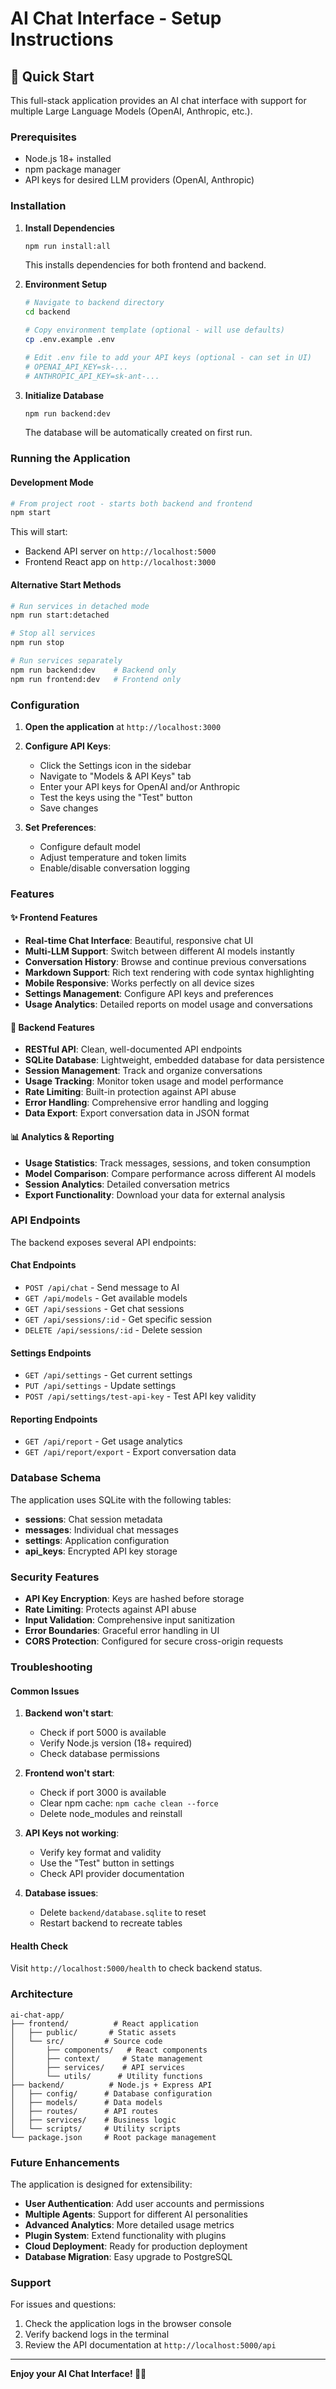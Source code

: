 # AI Chat Interface - Setup Instructions

## 🚀 Quick Start

This full-stack application provides an AI chat interface with support for multiple Large Language Models (OpenAI, Anthropic, etc.).

### Prerequisites

- Node.js 18+ installed
- npm package manager
- API keys for desired LLM providers (OpenAI, Anthropic)

### Installation

1. **Install Dependencies**
   ```bash
   npm run install:all
   ```
   This installs dependencies for both frontend and backend.

2. **Environment Setup**
   ```bash
   # Navigate to backend directory
   cd backend
   
   # Copy environment template (optional - will use defaults)
   cp .env.example .env
   
   # Edit .env file to add your API keys (optional - can set in UI)
   # OPENAI_API_KEY=sk-...
   # ANTHROPIC_API_KEY=sk-ant-...
   ```

3. **Initialize Database**
   ```bash
   npm run backend:dev
   ```
   The database will be automatically created on first run.

### Running the Application

#### Development Mode
```bash
# From project root - starts both backend and frontend
npm start
```

This will start:
- Backend API server on `http://localhost:5000`
- Frontend React app on `http://localhost:3000`

#### Alternative Start Methods
```bash
# Run services in detached mode
npm run start:detached

# Stop all services
npm run stop

# Run services separately
npm run backend:dev    # Backend only
npm run frontend:dev   # Frontend only
```

### Configuration

1. **Open the application** at `http://localhost:3000`

2. **Configure API Keys**:
   - Click the Settings icon in the sidebar
   - Navigate to "Models & API Keys" tab
   - Enter your API keys for OpenAI and/or Anthropic
   - Test the keys using the "Test" button
   - Save changes

3. **Set Preferences**:
   - Configure default model
   - Adjust temperature and token limits
   - Enable/disable conversation logging

### Features

#### ✨ Frontend Features
- **Real-time Chat Interface**: Beautiful, responsive chat UI
- **Multi-LLM Support**: Switch between different AI models instantly
- **Conversation History**: Browse and continue previous conversations
- **Markdown Support**: Rich text rendering with code syntax highlighting
- **Mobile Responsive**: Works perfectly on all device sizes
- **Settings Management**: Configure API keys and preferences
- **Usage Analytics**: Detailed reports on model usage and conversations

#### 🔧 Backend Features
- **RESTful API**: Clean, well-documented API endpoints
- **SQLite Database**: Lightweight, embedded database for data persistence
- **Session Management**: Track and organize conversations
- **Usage Tracking**: Monitor token usage and model performance
- **Rate Limiting**: Built-in protection against API abuse
- **Error Handling**: Comprehensive error handling and logging
- **Data Export**: Export conversation data in JSON format

#### 📊 Analytics & Reporting
- **Usage Statistics**: Track messages, sessions, and token consumption
- **Model Comparison**: Compare performance across different AI models
- **Session Analytics**: Detailed conversation metrics
- **Export Functionality**: Download your data for external analysis

### API Endpoints

The backend exposes several API endpoints:

#### Chat Endpoints
- `POST /api/chat` - Send message to AI
- `GET /api/models` - Get available models
- `GET /api/sessions` - Get chat sessions
- `GET /api/sessions/:id` - Get specific session
- `DELETE /api/sessions/:id` - Delete session

#### Settings Endpoints
- `GET /api/settings` - Get current settings
- `PUT /api/settings` - Update settings
- `POST /api/settings/test-api-key` - Test API key validity

#### Reporting Endpoints
- `GET /api/report` - Get usage analytics
- `GET /api/report/export` - Export conversation data

### Database Schema

The application uses SQLite with the following tables:

- **sessions**: Chat session metadata
- **messages**: Individual chat messages
- **settings**: Application configuration
- **api_keys**: Encrypted API key storage

### Security Features

- **API Key Encryption**: Keys are hashed before storage
- **Rate Limiting**: Protects against API abuse
- **Input Validation**: Comprehensive input sanitization
- **Error Boundaries**: Graceful error handling in UI
- **CORS Protection**: Configured for secure cross-origin requests

### Troubleshooting

#### Common Issues

1. **Backend won't start**:
   - Check if port 5000 is available
   - Verify Node.js version (18+ required)
   - Check database permissions

2. **Frontend won't start**:
   - Check if port 3000 is available
   - Clear npm cache: `npm cache clean --force`
   - Delete node_modules and reinstall

3. **API Keys not working**:
   - Verify key format and validity
   - Use the "Test" button in settings
   - Check API provider documentation

4. **Database issues**:
   - Delete `backend/database.sqlite` to reset
   - Restart backend to recreate tables

#### Health Check

Visit `http://localhost:5000/health` to check backend status.

### Architecture

```
ai-chat-app/
├── frontend/          # React application
│   ├── public/       # Static assets
│   └── src/         # Source code
│       ├── components/   # React components
│       ├── context/     # State management
│       ├── services/    # API services
│       └── utils/      # Utility functions
├── backend/          # Node.js + Express API
│   ├── config/      # Database configuration
│   ├── models/      # Data models
│   ├── routes/      # API routes
│   ├── services/    # Business logic
│   └── scripts/     # Utility scripts
└── package.json     # Root package management
```

### Future Enhancements

The application is designed for extensibility:

- **User Authentication**: Add user accounts and permissions
- **Multiple Agents**: Support for different AI personalities
- **Advanced Analytics**: More detailed usage metrics
- **Plugin System**: Extend functionality with plugins
- **Cloud Deployment**: Ready for production deployment
- **Database Migration**: Easy upgrade to PostgreSQL

### Support

For issues and questions:
1. Check the application logs in the browser console
2. Verify backend logs in the terminal
3. Review the API documentation at `http://localhost:5000/api`

---

**Enjoy your AI Chat Interface! 🤖💬** 